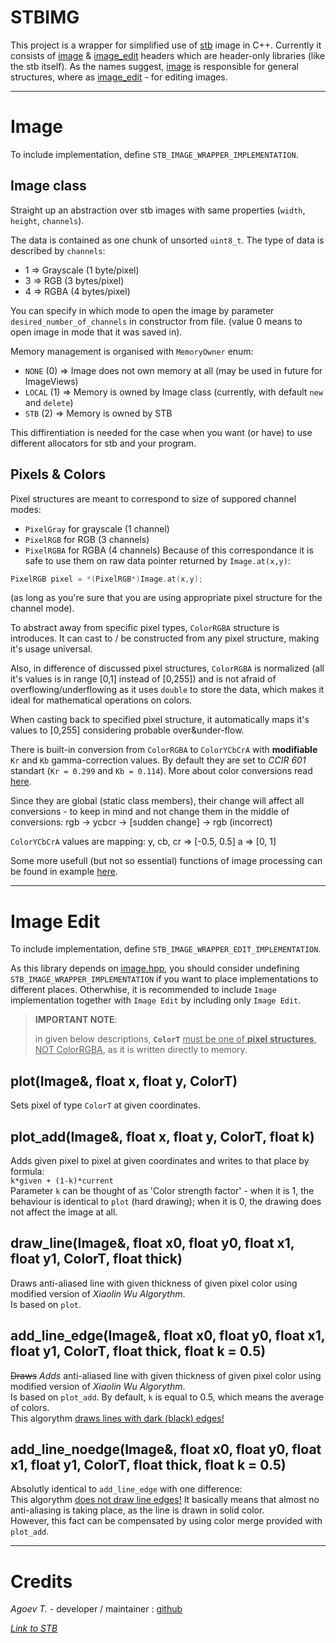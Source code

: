 # STBIMG
This project is a wrapper for simplified use of [stb](https://github.com/nothings/stb) image in C++.
Currently it consists of [image](image.hpp) & [image_edit](image_edit.hpp) headers which are header-only libraries (like the stb itself).
As the names suggest, [image](image.hpp) is responsible for general structures, where as [image_edit](image_edit.hpp) - for editing images.

---
# Image
To include implementation, define `STB_IMAGE_WRAPPER_IMPLEMENTATION`.

## Image class
Straight up an abstraction over stb images with same properties (`width`,  `height`, `channels`). 

The data is contained as one chunk of unsorted `uint8_t`. The type of data is described by `channels`:
- 1 => Grayscale (1 byte/pixel)
- 3 => RGB (3 bytes/pixel)
- 4 => RGBA (4 bytes/pixel)

You can specify in which mode to open the image by parameter `desired_number_of_channels` in constructor from file. (value 0 means to open image in mode that it was saved in).

Memory management is organised with `MemoryOwner` enum:
- `NONE` (0) => Image does not own memory at all (may be used in future for ImageViews)
- `LOCAL` (1) => Memory is owned by Image class (currently, with default `new` and `delete`)
- `STB` (2) => Memory is owned by STB

This diffirentiation is needed for the case when you want (or have) to use different allocators for stb and your program.

## Pixels & Colors
Pixel structures are meant to correspond to size of suppored channel modes:
- `PixelGray` for grayscale (1 channel)
- `PixelRGB` for RGB (3 channels)
- `PixelRGBA` for RGBA (4 channels)
Because of this correspondance it is safe to use them on raw data pointer returned by `Image.at(x,y)`:
```cpp
PixelRGB pixel = *(PixelRGB*)Image.at(x,y);
```
(as long as you're sure that you are using appropriate pixel structure for the channel mode).

To abstract away from specific pixel types, `ColorRGBA` structure is introduces. It can cast to / be constructed from any pixel structure, making it's usage universal.  

Also, in difference of discussed pixel structures, `ColorRGBA` is normalized (all it's values is in range [0,1] instead of [0,255]) and is not afraid of overflowing/underflowing as it uses `double` to store the data, which makes it ideal for mathematical operations on colors.  

When casting back to specified pixel structure, it automatically maps it's values to [0,255] considering probable over&under-flow.

There is built-in conversion from `ColorRGBA` to `ColorYCbCrA` with **modifiable** `Kr` and `Kb` gamma-correction values. By default they are set to _CCIR 601_ standart (`Kr = 0.299` and `Kb = 0.114`). More about color conversions read [here](https://en.wikipedia.org/wiki/YCbCr).

Since they are global (static class members), their change will affect all conversions - to keep in mind and not change them in the middle of conversions:
rgb -> ycbcr -> [sudden change] -> rgb (incorrect)

`ColorYCbCrA` values are mapping:
y, cb, cr => [-0.5, 0.5]
a => [0, 1]


Some more usefull (but not so essential) functions of image processing can be found in example [here](https://github.com/mentoltea/gausian-blur-cpp).

---
# Image Edit
To include implementation, define `STB_IMAGE_WRAPPER_EDIT_IMPLEMENTATION`.  

As this library depends on [image.hpp](image.hpp), you should consider undefining `STB_IMAGE_WRAPPER_IMPLEMENTATION` if you want to place implementations to different places. Otherwhise, it is recommended to include `Image` implementation together with `Image Edit` by including only `Image Edit`.   

> **IMPORTANT NOTE**: 
> 
> in given below descriptions, **`ColorT`** <u>must be one of **pixel structures**, NOT ColorRGBA</u>, as it is written directly to memory.


## plot(Image&, float x, float y, ColorT)
Sets pixel of type `ColorT` at given coordinates.

## plot_add(Image&, float x, float y, ColorT, float k)
Adds given pixel to pixel at given coordinates and writes to that place by formula:  
`k*given + (1-k)*current`  
Parameter `k` can be thought of as 'Color strength factor' - when it is 1, the behaviour is identical to `plot` (hard drawing); when it is 0, the drawing does not affect the image at all.

## draw_line(Image&, float x0, float y0, float x1, float y1, ColorT, float thick)
Draws anti-aliased line with given thickness of given pixel color using modified version of *Xiaolin Wu Algorythm*.  
Is based on `plot`.

## add_line_edge<ColorT>(Image&, float x0, float y0, float x1, float y1, ColorT, float thick, float k = 0.5)
~~Draws~~ *Adds* anti-aliased line with given thickness of given pixel color using modified version of *Xiaolin Wu Algorythm*.  
Is based on `plot_add`. By default, `k` is equal to 0.5, which means the average of colors.  
This algorythm <u>draws lines with dark (black) edges!</u>

## add_line_noedge<ColorT>(Image&, float x0, float y0, float x1, float y1, ColorT, float thick, float k = 0.5)
Absolutly identical to `add_line_edge` with one difference:  
This algorythm <u>does not draw line edges!</u> It basically means that almost no anti-aliasing is taking place, as the line is drawn in solid color.  
However, this fact can be compensated by using color merge provided with `plot_add`.  

---
# Credits
*Agoev T.* - developer / maintainer : [github](https://github.com/mentoltea)  

[*Link to STB*](https://github.com/nothings/stb)